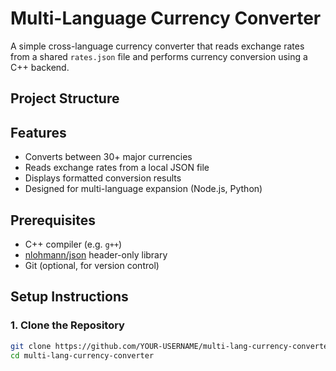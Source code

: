 # Multi-Language Currency Converter

A simple cross-language currency converter that reads exchange rates from a shared `rates.json` file and performs currency conversion using a C++ backend.

## Project Structure


## Features

- Converts between 30+ major currencies
- Reads exchange rates from a local JSON file
- Displays formatted conversion results
- Designed for multi-language expansion (Node.js, Python)

## Prerequisites

- C++ compiler (e.g. `g++`)
- [nlohmann/json](https://github.com/nlohmann/json) header-only library
- Git (optional, for version control)

## Setup Instructions

### 1. Clone the Repository

```bash
git clone https://github.com/YOUR-USERNAME/multi-lang-currency-converter.git
cd multi-lang-currency-converter

